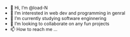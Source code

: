 - 👋 Hi, I’m @load-N
- 👀 I’m interested in web dev and programming in genral
- 🌱 I’m currently studying software enginnering
- 💞️ I’m looking to collaborate on any fun projects
- 📫 How to reach me ...

<!---
load-N/load-N is a ✨ special ✨ repository because its `README.md` (this file) appears on your GitHub profile.
You can click the Preview link to take a look at your changes.
--->
